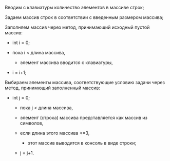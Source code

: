 Вводим с клавиатуры количество элементов в массиве строк;

Задаем массив строк в соответствии с введенным размером массива;

Заполняем массив через метод, принимающий исходный пустой массив:

  * int i = 0;
  
  * пока  i < длина массива,
  
    * элемент массива вводится с клавиатуры, 
   
   * i = i+1;
   
Выбираем элементы массива, соответствующие условию задачи через метод, принимющий заполненный массив:

* int j = 0;

  * пока  j < длина массива,
  
   * элемент (строка) массива представляется как массив из символов,
   
   * если длина этого массива <=3,
   
      * этот массив выводится в консоль в виде строки;
    
    * j = j+1.
  


